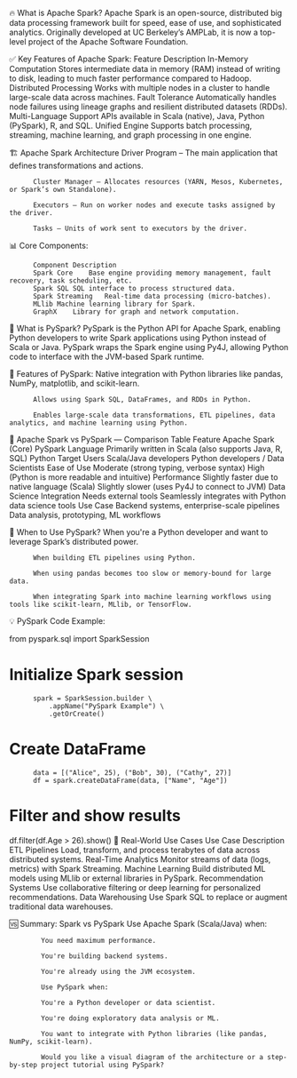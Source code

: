 
🔥 What is Apache Spark?
          Apache Spark is an open-source, distributed big data processing framework built for speed, ease of use, and sophisticated analytics. Originally developed at UC Berkeley’s AMPLab, it is now a top-level project of the Apache Software Foundation.

✅ Key Features of Apache Spark:
          Feature	Description
          In-Memory Computation	Stores intermediate data in memory (RAM) instead of writing to disk, leading to much faster performance compared to Hadoop.
          Distributed Processing	Works with multiple nodes in a cluster to handle large-scale data across machines.
          Fault Tolerance	Automatically handles node failures using lineage graphs and resilient distributed datasets (RDDs).
          Multi-Language Support	APIs available in Scala (native), Java, Python (PySpark), R, and SQL.
          Unified Engine	Supports batch processing, streaming, machine learning, and graph processing in one engine.

🏗️ Apache Spark Architecture
          Driver Program – The main application that defines transformations and actions.
          
          Cluster Manager – Allocates resources (YARN, Mesos, Kubernetes, or Spark’s own Standalone).
          
          Executors – Run on worker nodes and execute tasks assigned by the driver.
          
          Tasks – Units of work sent to executors by the driver.

📊 Core Components:

          Component	Description
          Spark Core	Base engine providing memory management, fault recovery, task scheduling, etc.
          Spark SQL	SQL interface to process structured data.
          Spark Streaming	Real-time data processing (micro-batches).
          MLlib	Machine learning library for Spark.
          GraphX	Library for graph and network computation.

🐍 What is PySpark?
          PySpark is the Python API for Apache Spark, enabling Python developers to write Spark applications using Python instead of Scala or Java. PySpark wraps the Spark engine using Py4J, allowing Python code to interface with the JVM-based Spark runtime.

🔧 Features of PySpark:
          Native integration with Python libraries like pandas, NumPy, matplotlib, and scikit-learn.

          Allows using Spark SQL, DataFrames, and RDDs in Python.
          
          Enables large-scale data transformations, ETL pipelines, data analytics, and machine learning using Python.

🔁 Apache Spark vs PySpark — Comparison Table
          Feature	Apache Spark (Core)	PySpark
          Language	Primarily written in Scala (also supports Java, R, SQL)	Python
          Target Users	Scala/Java developers	Python developers / Data Scientists
          Ease of Use	Moderate (strong typing, verbose syntax)	High (Python is more readable and intuitive)
          Performance	Slightly faster due to native language (Scala)	Slightly slower (uses Py4J to connect to JVM)
          Data Science Integration	Needs external tools	Seamlessly integrates with Python data science tools
          Use Case	Backend systems, enterprise-scale pipelines	Data analysis, prototyping, ML workflows

📌 When to Use PySpark?
          When you're a Python developer and want to leverage Spark’s distributed power.
          
          When building ETL pipelines using Python.
          
          When using pandas becomes too slow or memory-bound for large data.
          
          When integrating Spark into machine learning workflows using tools like scikit-learn, MLlib, or TensorFlow.

💡 PySpark Code Example:

from pyspark.sql import SparkSession

# Initialize Spark session
          spark = SparkSession.builder \
              .appName("PySpark Example") \
              .getOrCreate()

# Create DataFrame
          data = [("Alice", 25), ("Bob", 30), ("Cathy", 27)]
          df = spark.createDataFrame(data, ["Name", "Age"])

# Filter and show results
df.filter(df.Age > 26).show()
🧠 Real-World Use Cases
            Use Case	Description
            ETL Pipelines	Load, transform, and process terabytes of data across distributed systems.
            Real-Time Analytics	Monitor streams of data (logs, metrics) with Spark Streaming.
            Machine Learning	Build distributed ML models using MLlib or external libraries in PySpark.
            Recommendation Systems	Use collaborative filtering or deep learning for personalized recommendations.
            Data Warehousing	Use Spark SQL to replace or augment traditional data warehouses.

🆚 Summary: Spark vs PySpark
            Use Apache Spark (Scala/Java) when:
            
            You need maximum performance.
            
            You're building backend systems.
            
            You're already using the JVM ecosystem.
            
            Use PySpark when:
            
            You're a Python developer or data scientist.
            
            You're doing exploratory data analysis or ML.
            
            You want to integrate with Python libraries (like pandas, NumPy, scikit-learn).
            
            Would you like a visual diagram of the architecture or a step-by-step project tutorial using PySpark?
